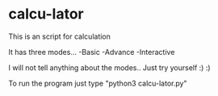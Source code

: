 # calcu-lator
This is an script for calculation

It has three modes...
-Basic 
-Advance
-Interactive

I will not tell anything about the modes..
Just try yourself :) :)


To run the program
just type "python3 calcu-lator.py"

